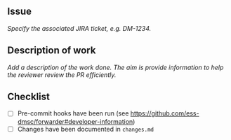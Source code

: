 ## Issue

*Specify the associated JIRA ticket, e.g. DM-1234.*

## Description of work

*Add a description of the work done. The aim is provide information to help the reviewer review the PR efficiently.*

## Checklist

- [ ] Pre-commit hooks have been run (see https://github.com/ess-dmsc/forwarder#developer-information)
- [ ] Changes have been documented in `changes.md`
